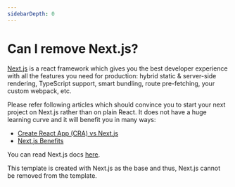 ```yaml
---
sidebarDepth: 0
---
```


# Can I remove Next.js?

[Next.js](https://nextjs.org/) is a react framework which gives you the best developer experience with all the features you need for production: hybrid static & server-side rendering, TypeScript support, smart bundling, route pre-fetching, your custom webpack, etc.

Please refer following articles which should convince you to start your next project on Next.js rather than on plain React. It does not have a huge learning curve and it will benefit you in many ways:

- [Create React App (CRA) vs Next.js](https://www.npmtrends.com/create-react-app-vs-next)
- [Next.js Benefits](https://medium.com/eincode/what-are-the-benefits-of-the-next-js-framework-7c5b083c8d23)

You can read Next.js docs [here](https://nextjs.org/docs/getting-started).

This template is created with Next.js as the base and thus, Next.js cannot be removed from the template.
